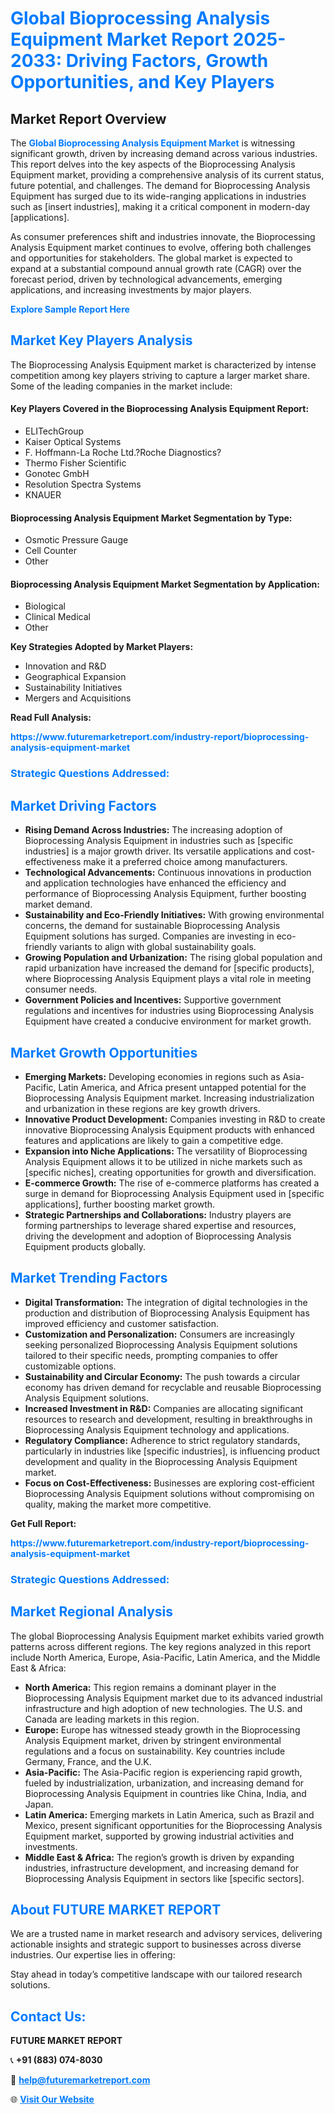 <h1 style="color: #007BFF;">Global Bioprocessing Analysis Equipment Market Report 2025-2033: Driving Factors, Growth Opportunities, and Key Players</h1>

<section id="overview">
<h2>Market Report Overview</h2>
<p>The <a href="https://www.futuremarketreport.com/industry-report/bioprocessing-analysis-equipment-market" style="color: #007BFF; text-decoration: none;"><strong>Global Bioprocessing Analysis Equipment Market</strong></a> is witnessing significant growth, driven by increasing demand across various industries. This report delves into the key aspects of the Bioprocessing Analysis Equipment market, providing a comprehensive analysis of its current status, future potential, and challenges. The demand for Bioprocessing Analysis Equipment has surged due to its wide-ranging applications in industries such as [insert industries], making it a critical component in modern-day [applications].</p>
<p>As consumer preferences shift and industries innovate, the Bioprocessing Analysis Equipment market continues to evolve, offering both challenges and opportunities for stakeholders. The global market is expected to expand at a substantial compound annual growth rate (CAGR) over the forecast period, driven by technological advancements, emerging applications, and increasing investments by major players.</p>
</section>

<section id="overview">
<p><a href="https://www.futuremarketreport.com/request-sample/reportId=78101" style="color: #007BFF; text-decoration: none;"><strong>Explore Sample Report Here</strong></a></p>
</section>

<section id="key-players">
<h2 style="color: #007BFF;">Market Key Players Analysis</h2>
<p>The Bioprocessing Analysis Equipment market is characterized by intense competition among key players striving to capture a larger market share. Some of the leading companies in the market include:</p>
<h4>Key Players Covered in the Bioprocessing Analysis Equipment Report:</h4>
<ul><li>ELITechGroup</li><li>Kaiser Optical Systems</li><li>F. Hoffmann-La Roche Ltd.?Roche Diagnostics?</li><li>Thermo Fisher Scientific</li><li>Gonotec GmbH</li><li>Resolution Spectra Systems</li><li>KNAUER</li></ul>
<h4>Bioprocessing Analysis Equipment Market Segmentation by Type:</h4>
<ul><li>Osmotic Pressure Gauge</li><li>Cell Counter</li><li>Other</li></ul>

<h4>Bioprocessing Analysis Equipment Market Segmentation by Application:</h4>
<ul><li>Biological</li><li>Clinical Medical</li><li>Other</li></ul>
<p><strong>Key Strategies Adopted by Market Players:</strong></p>
<ul>
<li>Innovation and R&D</li>
<li>Geographical Expansion</li>
<li>Sustainability Initiatives</li>
<li>Mergers and Acquisitions</li>
</ul>
</section>

<section>
<p><strong>Read Full Analysis: </strong></p><a href="https://www.futuremarketreport.com/industry-report/bioprocessing-analysis-equipment-market" style="color: #007BFF; text-decoration: none;"><strong>https://www.futuremarketreport.com/industry-report/bioprocessing-analysis-equipment-market</strong></a>
<h3 style="color: #007BFF;">Strategic Questions Addressed:</h3>
</section>

<section id="driving-factors">
<h2 style="color: #007BFF;">Market Driving Factors</h2>
<ul>
<li><strong>Rising Demand Across Industries:</strong> The increasing adoption of Bioprocessing Analysis Equipment in industries such as [specific industries] is a major growth driver. Its versatile applications and cost-effectiveness make it a preferred choice among manufacturers.</li>
<li><strong>Technological Advancements:</strong> Continuous innovations in production and application technologies have enhanced the efficiency and performance of Bioprocessing Analysis Equipment, further boosting market demand.</li>
<li><strong>Sustainability and Eco-Friendly Initiatives:</strong> With growing environmental concerns, the demand for sustainable Bioprocessing Analysis Equipment solutions has surged. Companies are investing in eco-friendly variants to align with global sustainability goals.</li>
<li><strong>Growing Population and Urbanization:</strong> The rising global population and rapid urbanization have increased the demand for [specific products], where Bioprocessing Analysis Equipment plays a vital role in meeting consumer needs.</li>
<li><strong>Government Policies and Incentives:</strong> Supportive government regulations and incentives for industries using Bioprocessing Analysis Equipment have created a conducive environment for market growth.</li>
</ul>
</section>

<section id="growth-opportunities">
<h2 style="color: #007BFF;">Market Growth Opportunities</h2>
<ul>
<li><strong>Emerging Markets:</strong> Developing economies in regions such as Asia-Pacific, Latin America, and Africa present untapped potential for the Bioprocessing Analysis Equipment market. Increasing industrialization and urbanization in these regions are key growth drivers.</li>
<li><strong>Innovative Product Development:</strong> Companies investing in R&D to create innovative Bioprocessing Analysis Equipment products with enhanced features and applications are likely to gain a competitive edge.</li>
<li><strong>Expansion into Niche Applications:</strong> The versatility of Bioprocessing Analysis Equipment allows it to be utilized in niche markets such as [specific niches], creating opportunities for growth and diversification.</li>
<li><strong>E-commerce Growth:</strong> The rise of e-commerce platforms has created a surge in demand for Bioprocessing Analysis Equipment used in [specific applications], further boosting market growth.</li>
<li><strong>Strategic Partnerships and Collaborations:</strong> Industry players are forming partnerships to leverage shared expertise and resources, driving the development and adoption of Bioprocessing Analysis Equipment products globally.</li>
</ul>
</section>

<section id="trending-factors">
<h2 style="color: #007BFF;">Market Trending Factors</h2>
<ul>
<li><strong>Digital Transformation:</strong> The integration of digital technologies in the production and distribution of Bioprocessing Analysis Equipment has improved efficiency and customer satisfaction.</li>
<li><strong>Customization and Personalization:</strong> Consumers are increasingly seeking personalized Bioprocessing Analysis Equipment solutions tailored to their specific needs, prompting companies to offer customizable options.</li>
<li><strong>Sustainability and Circular Economy:</strong> The push towards a circular economy has driven demand for recyclable and reusable Bioprocessing Analysis Equipment solutions.</li>
<li><strong>Increased Investment in R&D:</strong> Companies are allocating significant resources to research and development, resulting in breakthroughs in Bioprocessing Analysis Equipment technology and applications.</li>
<li><strong>Regulatory Compliance:</strong> Adherence to strict regulatory standards, particularly in industries like [specific industries], is influencing product development and quality in the Bioprocessing Analysis Equipment market.</li>
<li><strong>Focus on Cost-Effectiveness:</strong> Businesses are exploring cost-efficient Bioprocessing Analysis Equipment solutions without compromising on quality, making the market more competitive.</li>
</ul>
</section>

<section>
<p><strong>Get Full Report: </strong></p><a href="https://www.futuremarketreport.com/industry-report/bioprocessing-analysis-equipment-market" style="color: #007BFF; text-decoration: none;"><strong>https://www.futuremarketreport.com/industry-report/bioprocessing-analysis-equipment-market</strong></a>
<h3 style="color: #007BFF;">Strategic Questions Addressed:</h3>
</section>


<section id="regional-analysis">
<h2 style="color: #007BFF;">Market Regional Analysis</h2>
<p>The global Bioprocessing Analysis Equipment market exhibits varied growth patterns across different regions. The key regions analyzed in this report include North America, Europe, Asia-Pacific, Latin America, and the Middle East & Africa:</p>
<ul>
<li><strong>North America:</strong> This region remains a dominant player in the Bioprocessing Analysis Equipment market due to its advanced industrial infrastructure and high adoption of new technologies. The U.S. and Canada are leading markets in this region.</li>
<li><strong>Europe:</strong> Europe has witnessed steady growth in the Bioprocessing Analysis Equipment market, driven by stringent environmental regulations and a focus on sustainability. Key countries include Germany, France, and the U.K.</li>
<li><strong>Asia-Pacific:</strong> The Asia-Pacific region is experiencing rapid growth, fueled by industrialization, urbanization, and increasing demand for Bioprocessing Analysis Equipment in countries like China, India, and Japan.</li>
<li><strong>Latin America:</strong> Emerging markets in Latin America, such as Brazil and Mexico, present significant opportunities for the Bioprocessing Analysis Equipment market, supported by growing industrial activities and investments.</li>
<li><strong>Middle East & Africa:</strong> The region’s growth is driven by expanding industries, infrastructure development, and increasing demand for Bioprocessing Analysis Equipment in sectors like [specific sectors].</li>
</ul>
</section>

<footer>
<h2 style="color: #007BFF;">About FUTURE MARKET REPORT</h2>
<p>We are a trusted name in market research and advisory services, delivering actionable insights and strategic support to businesses across diverse industries. Our expertise lies in offering:</p>

<p>Stay ahead in today’s competitive landscape with our tailored research solutions.</p>

<h2 style="color: #007BFF;">Contact Us:</h2>
<p><strong>FUTURE MARKET REPORT</strong></p>
<p>📞 <strong>+91 (883) 074-8030</strong></p>
<p>📧 <strong><a href="mailto:help@futuremarketreport.com" style="color: #007BFF;">help@futuremarketreport.com</a></strong></p>
<p>🌐 <strong><a href="https://www.futuremarketreport.com/" style="color: #007BFF;">Visit Our Website</a></strong></p>
</footer>